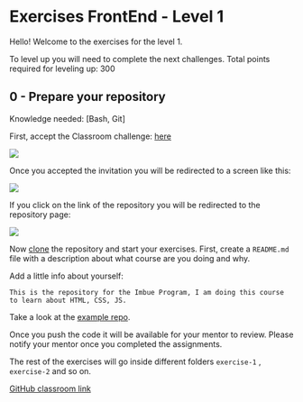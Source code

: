# Exercises FrontEnd - Level 1

Hello! Welcome to the exercises for the level 1.

To level up you will need to complete the next challenges. Total points required for leveling up: 300


## 0 - Prepare your repository
Knowledge needed: [Bash, Git]

First, accept the Classroom challenge: [here](https://classroom.github.com/a/9zy1VXK8)

<img src="https://imbueprogram.github.io/imbue-program-docs/images/classroomassignment.png" >

Once you accepted the invitation you will be redirected to a screen like this:

<img src="https://imbueprogram.github.io/imbue-program-docs/images/classroomrepo.png" >

If you click on the link of the repository you will be redirected to the repository page:

<img src="https://imbueprogram.github.io/imbue-program-docs/images/classroomrepo2.png" >

Now [clone](program/software/git.md) the repository and start your exercises. First, create a `README.md` file with a description about what course are you doing and why. 

Add a little info about yourself:

```
This is the repository for the Imbue Program, I am doing this course to learn about HTML, CSS, JS.
```

Take a look at the [example repo](https://github.com/imbue-program/MAD-001-exercises).

Once you push the code it will be available for your mentor to review. Please notify your mentor once you completed the assignments.

The rest of the exercises will go inside different folders `exercise-1` , `exercise-2` and so on.


[GitHub classroom link](https://classroom.github.com/a/w_F7VAE8)
